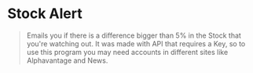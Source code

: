 # Stock Alert
>Emails you if there is a difference bigger than 5% in the Stock that you're
> watching out. It was made with API that requires a Key, so to use this
> program you may need accounts in different sites like Alphavantage and 
> News.